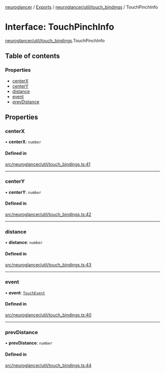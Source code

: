 [neuroglancer](../README.md) / [Exports](../modules.md) / [neuroglancer/util/touch\_bindings](../modules/neuroglancer_util_touch_bindings.md) / TouchPinchInfo

# Interface: TouchPinchInfo

[neuroglancer/util/touch_bindings](../modules/neuroglancer_util_touch_bindings.md).TouchPinchInfo

## Table of contents

### Properties

- [centerX](neuroglancer_util_touch_bindings.TouchPinchInfo.md#centerx)
- [centerY](neuroglancer_util_touch_bindings.TouchPinchInfo.md#centery)
- [distance](neuroglancer_util_touch_bindings.TouchPinchInfo.md#distance)
- [event](neuroglancer_util_touch_bindings.TouchPinchInfo.md#event)
- [prevDistance](neuroglancer_util_touch_bindings.TouchPinchInfo.md#prevdistance)

## Properties

### centerX

• **centerX**: `number`

#### Defined in

[src/neuroglancer/util/touch_bindings.ts:41](https://github.com/ActiveBrainAtlas2/neuroglancer/blob/91617476/src/neuroglancer/util/touch_bindings.ts#L41)

___

### centerY

• **centerY**: `number`

#### Defined in

[src/neuroglancer/util/touch_bindings.ts:42](https://github.com/ActiveBrainAtlas2/neuroglancer/blob/91617476/src/neuroglancer/util/touch_bindings.ts#L42)

___

### distance

• **distance**: `number`

#### Defined in

[src/neuroglancer/util/touch_bindings.ts:43](https://github.com/ActiveBrainAtlas2/neuroglancer/blob/91617476/src/neuroglancer/util/touch_bindings.ts#L43)

___

### event

• **event**: [`TouchEvent`](../modules/main_module._internal_.md#touchevent)

#### Defined in

[src/neuroglancer/util/touch_bindings.ts:40](https://github.com/ActiveBrainAtlas2/neuroglancer/blob/91617476/src/neuroglancer/util/touch_bindings.ts#L40)

___

### prevDistance

• **prevDistance**: `number`

#### Defined in

[src/neuroglancer/util/touch_bindings.ts:44](https://github.com/ActiveBrainAtlas2/neuroglancer/blob/91617476/src/neuroglancer/util/touch_bindings.ts#L44)
